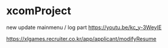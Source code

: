 # xcomProject
new update mainmenu /  log  part
https://youtu.be/kc_y-3WeyIE

https://xlgames.recruiter.co.kr/app/applicant/modifyResume
